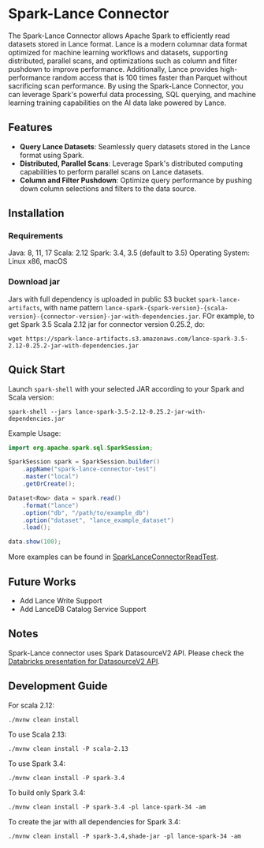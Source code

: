 # Spark-Lance Connector

The Spark-Lance Connector allows Apache Spark to efficiently read datasets stored in Lance format.
Lance is a modern columnar data format optimized for machine learning workflows and datasets,
supporting distributed, parallel scans, and optimizations such as column and filter pushdown to improve performance.
Additionally, Lance provides high-performance random access that is 100 times faster than Parquet 
without sacrificing scan performance.
By using the Spark-Lance Connector, you can leverage Spark's powerful data processing, SQL querying, 
and machine learning training capabilities on the AI data lake powered by Lance.

## Features

* **Query Lance Datasets**: Seamlessly query datasets stored in the Lance format using Spark.
* **Distributed, Parallel Scans**: Leverage Spark's distributed computing capabilities to perform parallel scans on Lance datasets.
* **Column and Filter Pushdown**: Optimize query performance by pushing down column selections and filters to the data source.

## Installation

### Requirements

Java: 8, 11, 17
Scala: 2.12
Spark: 3.4, 3.5 (default to 3.5)
Operating System: Linux x86, macOS

### Download jar

Jars with full dependency is uploaded in public S3 bucket `spark-lance-artifacts`,
with name pattern `lance-spark-{spark-version}-{scala-version}-{connector-version}-jar-with-dependencies.jar`.
FOr example, to get Spark 3.5 Scala 2.12 jar for connector version 0.25.2, do:

```shell
wget https://spark-lance-artifacts.s3.amazonaws.com/lance-spark-3.5-2.12-0.25.2-jar-with-dependencies.jar
```

## Quick Start

Launch `spark-shell` with your selected JAR according to your Spark and Scala version:

```shell
spark-shell --jars lance-spark-3.5-2.12-0.25.2-jar-with-dependencies.jar
```

Example Usage:

```java
import org.apache.spark.sql.SparkSession;

SparkSession spark = SparkSession.builder()
    .appName("spark-lance-connector-test")
    .master("local")
    .getOrCreate();

Dataset<Row> data = spark.read()
    .format("lance")
    .option("db", "/path/to/example_db")
    .option("dataset", "lance_example_dataset")
    .load();

data.show(100);
```

More examples can be found in [SparkLanceConnectorReadTest](/lance-spark-base/src/test/java/com/lancedb/lance/spark/read/SparkConnectorReadTestBase.java).

## Future Works

- Add Lance Write Support
- Add LanceDB Catalog Service Support

## Notes

Spark-Lance connector uses Spark DatasourceV2 API. Please check the [Databricks presentation for DatasourceV2 API](https://www.slideshare.net/databricks/apache-spark-data-source-v2-with-wenchen-fan-and-gengliang-wang).

## Development Guide

For scala 2.12:

```shell
./mvnw clean install
```

To use Scala 2.13:

```shell
./mvnw clean install -P scala-2.13
```

To use Spark 3.4:

```shell
./mvnw clean install -P spark-3.4
```

To build only Spark 3.4:

```shell
./mvnw clean install -P spark-3.4 -pl lance-spark-34 -am
```

To create the jar with all dependencies for Spark 3.4:

```shell
./mvnw clean install -P spark-3.4,shade-jar -pl lance-spark-34 -am
```